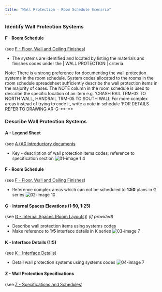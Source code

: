 ```yaml
---
title: "Wall Protection - Room Schedule Scenario"
---
```

### Identify Wall Protection Systems

#### F - Room Schedule
(see [F - Floor, Wall and Ceiling Finishes](content/notes/1_Documentation%20Codex/1b_Alphabet/F%20-%20Floor,%20Wall%20and%20Ceiling%20Finishes.md))
- The systems are identified and located by listing the materials and finishes codes under the \| WALL PROTECTION \| criteria

Note: 
There is a strong preference for documenting the wall protection systems in the room schedule. System codes allocated to the rooms in the room schedule spreadsheet
sufficiently describe the wall protection items in the majority of cases.
The NOTE column in the room schedule is used to describe the specific location of an item e.g. ‘CRASH RAIL TRM-02 TO NORTH WALL, HANDRAIL TRM-05 TO SOUTH WALL
For more complex areas instead of trying to code it, write a note in schedule ‘FOR DETAILS REFER TO DRAWING AR-G-\*\*-\*\*

### Describe Wall Protection Systems

#### A - Legend Sheet
(see [A (A0 Introductory documents](content/notes/1_Documentation%20Codex/1b_Alphabet/A%20(A0%20Introductory%20documents.md))
- Key - description of wall protection items codes; reference to specification section
![01-image 1 4](notes/1_Documentation%20Codex/1c_Building%20Components/assets/01-image%201%204.svg)

#### F - Room Schedule
(see [F - Floor, Wall and Ceiling Finishes](content/notes/1_Documentation%20Codex/1b_Alphabet/F%20-%20Floor,%20Wall%20and%20Ceiling%20Finishes.md))
- Reference complex areas which can not be scheduled to **1:50** plans in G series
![02-image 10](notes/1_Documentation%20Codex/1c_Building%20Components/assets/02-image%2010.svg)

#### G - Internal Spaces Elevations (1:50, 1:25)
(see [G - Internal Spaces (Room Layouts)](content/notes/1_Documentation%20Codex/1b_Alphabet/G%20-%20Internal%20Spaces%20(Room%20Layouts).md))
_(if provided)_
- Describe wall protection items using systems codes
- Make reference to **1:5** interface details in K series
![03-image 7](notes/1_Documentation%20Codex/1c_Building%20Components/assets/03-image%207.svg)

#### K - Interface Details (1:5)
(see [K - Interface Details](content/notes/1_Documentation%20Codex/1b_Alphabet/K%20-%20Interface%20Details.md))
- Detail wall protection systems using systems codes
![04-image 7](notes/1_Documentation%20Codex/1c_Building%20Components/assets/04-image%207.svg)

#### Z - Wall Protection Specifications
(see [Z - Specifications and Schedules](content/notes/1_Documentation%20Codex/1b_Alphabet/Z%20-%20Specifications%20and%20Schedules.md))
